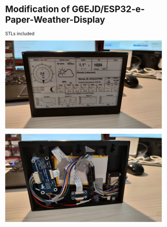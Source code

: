 # Modification of G6EJD/ESP32-e-Paper-Weather-Display

STLs included

![photo2](IMG_20201125_135604.jpg)

![photo1](IMG_20201125_135616.jpg)

